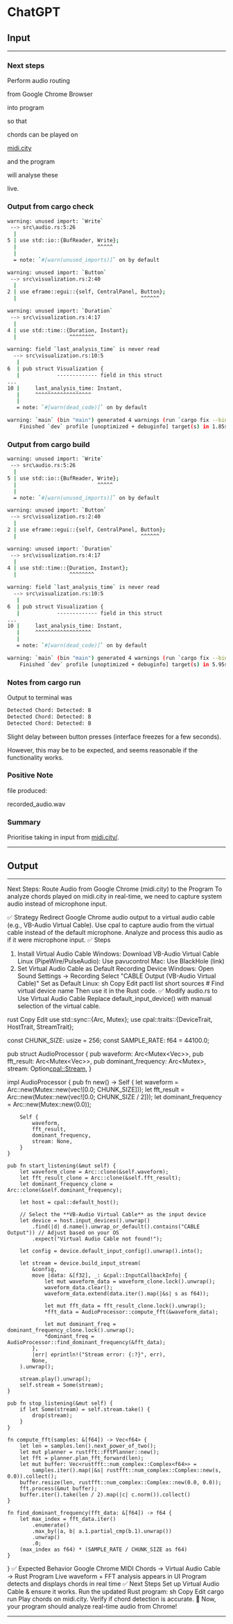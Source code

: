 # ChatGPT

## Input

____

### Next steps

Perform audio routing 

from Google Chrome Browser 

into program

so that 

chords can be played on 

[midi.city](https://midi.city/)

and the program

will analyse these

live.

### Output from cargo check

```bash
warning: unused import: `Write`
 --> src\audio.rs:5:26
  |
5 | use std::io::{BufReader, Write};
  |                          ^^^^^
  |
  = note: `#[warn(unused_imports)]` on by default

warning: unused import: `Button`
 --> src\visualization.rs:2:40
  |
2 | use eframe::egui::{self, CentralPanel, Button};
  |                                        ^^^^^^

warning: unused import: `Duration`
 --> src\visualization.rs:4:17
  |
4 | use std::time::{Duration, Instant};
  |                 ^^^^^^^^

warning: field `last_analysis_time` is never read
  --> src\visualization.rs:10:5
   |
6  | pub struct Visualization {
   |            ------------- field in this struct
...
10 |     last_analysis_time: Instant,
   |     ^^^^^^^^^^^^^^^^^^
   |
   = note: `#[warn(dead_code)]` on by default

warning: `main` (bin "main") generated 4 warnings (run `cargo fix --bin "main"` to apply 3 suggestions)
    Finished `dev` profile [unoptimized + debuginfo] target(s) in 1.85s
```

### Output from cargo build

```bash
warning: unused import: `Write`
 --> src\audio.rs:5:26
  |
5 | use std::io::{BufReader, Write};
  |                          ^^^^^
  |
  = note: `#[warn(unused_imports)]` on by default

warning: unused import: `Button`
 --> src\visualization.rs:2:40
  |
2 | use eframe::egui::{self, CentralPanel, Button};
  |                                        ^^^^^^

warning: unused import: `Duration`
 --> src\visualization.rs:4:17
  |
4 | use std::time::{Duration, Instant};
  |                 ^^^^^^^^

warning: field `last_analysis_time` is never read
  --> src\visualization.rs:10:5
   |
6  | pub struct Visualization {
   |            ------------- field in this struct
...
10 |     last_analysis_time: Instant,
   |     ^^^^^^^^^^^^^^^^^^
   |
   = note: `#[warn(dead_code)]` on by default

warning: `main` (bin "main") generated 4 warnings (run `cargo fix --bin "main"` to apply 3 suggestions)
    Finished `dev` profile [unoptimized + debuginfo] target(s) in 5.95s
```

### Notes from cargo run

Output to terminal was

```bash
Detected Chord: Detected: B
Detected Chord: Detected: B
Detected Chord: Detected: B
```

Slight delay between button presses (interface freezes for a few seconds).

However, this may be to be expected, and seems reasonable if the functionality works.

### Positive Note

file produced:

recorded_audio.wav

### Summary

Prioritise taking in input from [midi.city/](https://midi.city/).

____


## Output

____

Next Steps: Route Audio from Google Chrome (midi.city) to the Program
To analyze chords played on midi.city in real-time, we need to capture system audio instead of microphone input.

✅ Strategy
Redirect Google Chrome audio output to a virtual audio cable (e.g., VB-Audio Virtual Cable).
Use cpal to capture audio from the virtual cable instead of the default microphone.
Analyze and process this audio as if it were microphone input.
✅ Steps
1. Install Virtual Audio Cable
Windows: Download VB-Audio Virtual Cable
Linux (PipeWire/PulseAudio): Use pavucontrol
Mac: Use BlackHole (link)
2. Set Virtual Audio Cable as Default Recording Device
Windows:
Open Sound Settings → Recording
Select "CABLE Output (VB-Audio Virtual Cable)"
Set as Default
Linux:
sh
Copy
Edit
pactl list short sources  # Find virtual device name
Then use it in the Rust code.
✅ Modify audio.rs to Use Virtual Audio Cable
Replace default_input_device() with manual selection of the virtual cable.

rust
Copy
Edit
use std::sync::{Arc, Mutex};
use cpal::traits::{DeviceTrait, HostTrait, StreamTrait};

const CHUNK_SIZE: usize = 256;
const SAMPLE_RATE: f64 = 44100.0;

pub struct AudioProcessor {
    pub waveform: Arc<Mutex<Vec<f64>>>,
    pub fft_result: Arc<Mutex<Vec<f64>>>,
    pub dominant_frequency: Arc<Mutex<f64>>,
    stream: Option<cpal::Stream>,
}

impl AudioProcessor {
    pub fn new() -> Self {
        let waveform = Arc::new(Mutex::new(vec![0.0; CHUNK_SIZE]));
        let fft_result = Arc::new(Mutex::new(vec![0.0; CHUNK_SIZE / 2]));
        let dominant_frequency = Arc::new(Mutex::new(0.0));

        Self {
            waveform,
            fft_result,
            dominant_frequency,
            stream: None,
        }
    }

    pub fn start_listening(&mut self) {
        let waveform_clone = Arc::clone(&self.waveform);
        let fft_result_clone = Arc::clone(&self.fft_result);
        let dominant_frequency_clone = Arc::clone(&self.dominant_frequency);

        let host = cpal::default_host();

        // Select the **VB-Audio Virtual Cable** as the input device
        let device = host.input_devices().unwrap()
            .find(|d| d.name().unwrap_or_default().contains("CABLE Output")) // Adjust based on your OS
            .expect("Virtual Audio Cable not found!");

        let config = device.default_input_config().unwrap().into();

        let stream = device.build_input_stream(
            &config,
            move |data: &[f32], _: &cpal::InputCallbackInfo| {
                let mut waveform_data = waveform_clone.lock().unwrap();
                waveform_data.clear();
                waveform_data.extend(data.iter().map(|&s| s as f64));

                let mut fft_data = fft_result_clone.lock().unwrap();
                *fft_data = AudioProcessor::compute_fft(&waveform_data);

                let mut dominant_freq = dominant_frequency_clone.lock().unwrap();
                *dominant_freq = AudioProcessor::find_dominant_frequency(&fft_data);
            },
            |err| eprintln!("Stream error: {:?}", err),
            None,
        ).unwrap();

        stream.play().unwrap();
        self.stream = Some(stream);
    }

    pub fn stop_listening(&mut self) {
        if let Some(stream) = self.stream.take() {
            drop(stream);
        }
    }

    fn compute_fft(samples: &[f64]) -> Vec<f64> {
        let len = samples.len().next_power_of_two();
        let mut planner = rustfft::FftPlanner::new();
        let fft = planner.plan_fft_forward(len);
        let mut buffer: Vec<rustfft::num_complex::Complex<f64>> = 
            samples.iter().map(|&s| rustfft::num_complex::Complex::new(s, 0.0)).collect();
        buffer.resize(len, rustfft::num_complex::Complex::new(0.0, 0.0));
        fft.process(&mut buffer);
        buffer.iter().take(len / 2).map(|c| c.norm()).collect()
    }

    fn find_dominant_frequency(fft_data: &[f64]) -> f64 {
        let max_index = fft_data.iter()
            .enumerate()
            .max_by(|a, b| a.1.partial_cmp(b.1).unwrap())
            .unwrap()
            .0;
        (max_index as f64) * (SAMPLE_RATE / CHUNK_SIZE as f64)
    }
}
✅ Expected Behavior
Google Chrome MIDI Chords → Virtual Audio Cable → Rust Program
Live waveform + FFT analysis appears in UI
Program detects and displays chords in real time
✅ Next Steps
Set up Virtual Audio Cable & ensure it works.
Run the updated Rust program:
sh
Copy
Edit
cargo run
Play chords on midi.city.
Verify if chord detection is accurate.
🚀 Now, your program should analyze real-time audio from Chrome!

____
